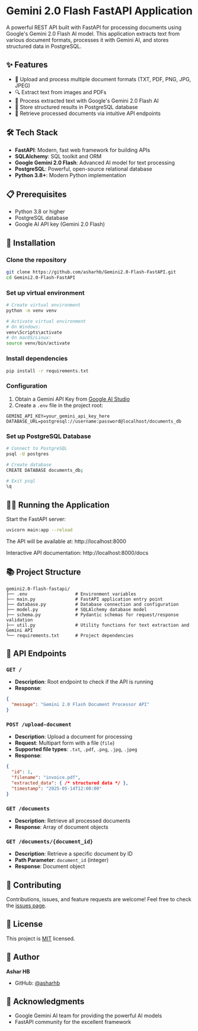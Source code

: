 # Gemini 2.0 Flash FastAPI Application

A powerful REST API built with FastAPI for processing documents using Google's Gemini 2.0 Flash AI model. This application extracts text from various document formats, processes it with Gemini AI, and stores structured data in PostgreSQL.

## ✨ Features

- 📄 Upload and process multiple document formats (TXT, PDF, PNG, JPG, JPEG)
- 🔍 Extract text from images and PDFs
- 🤖 Process extracted text with Google's Gemini 2.0 Flash AI
- 💾 Store structured results in PostgreSQL database
- 🔄 Retrieve processed documents via intuitive API endpoints

## 🛠️ Tech Stack

- **FastAPI**: Modern, fast web framework for building APIs
- **SQLAlchemy**: SQL toolkit and ORM
- **Google Gemini 2.0 Flash**: Advanced AI model for text processing
- **PostgreSQL**: Powerful, open-source relational database
- **Python 3.8+**: Modern Python implementation

## 📋 Prerequisites

- Python 3.8 or higher
- PostgreSQL database
- Google AI API key (Gemini 2.0 Flash)

## 🚀 Installation

### Clone the repository

```bash
git clone https://github.com/asharhb/Gemini2.0-Flash-FastAPI.git
cd Gemini2.0-Flash-FastAPI
```

### Set up virtual environment

```bash
# Create virtual environment
python -m venv venv

# Activate virtual environment
# On Windows:
venv\Scripts\activate
# On macOS/Linux:
source venv/bin/activate
```

### Install dependencies

```bash
pip install -r requirements.txt
```

### Configuration

1. Obtain a Gemini API Key from [Google AI Studio](https://aistudio.google.com/)
2. Create a `.env` file in the project root:

```env
GEMINI_API_KEY=your_gemini_api_key_here
DATABASE_URL=postgresql://username:password@localhost/documents_db
```

### Set up PostgreSQL Database

```bash
# Connect to PostgreSQL
psql -U postgres

# Create database
CREATE DATABASE documents_db;

# Exit psql
\q
```

## 🏃‍♂️ Running the Application

Start the FastAPI server:

```bash
uvicorn main:app --reload
```

The API will be available at: http://localhost:8000

Interactive API documentation: http://localhost:8000/docs

## 📚 Project Structure

```
gemini2.0-flash-fastapi/
├── .env                  # Environment variables
├── main.py               # FastAPI application entry point
├── database.py           # Database connection and configuration
├── model.py              # SQLAlchemy database model
├── schema.py             # Pydantic schemas for request/response validation
├── util.py               # Utility functions for text extraction and Gemini API
└── requirements.txt      # Project dependencies
```

## 🔌 API Endpoints

### `GET /`
- **Description**: Root endpoint to check if the API is running
- **Response**:
```json
{
  "message": "Gemini 2.0 Flash Document Processor API"
}
```

### `POST /upload-document`
- **Description**: Upload a document for processing
- **Request**: Multipart form with a file (`file`)
- **Supported file types**: `.txt`, `.pdf`, `.png`, `.jpg`, `.jpeg`
- **Response**:
```json
{
  "id": 1,
  "filename": "invoice.pdf",
  "extracted_data": { /* structured data */ },
  "timestamp": "2025-05-14T12:00:00"
}
```

### `GET /documents`
- **Description**: Retrieve all processed documents
- **Response**: Array of document objects

### `GET /documents/{document_id}`
- **Description**: Retrieve a specific document by ID
- **Path Parameter**: `document_id` (integer)
- **Response**: Document object

## 🤝 Contributing

Contributions, issues, and feature requests are welcome! Feel free to check the [issues page](https://github.com/asharhb/Gemini2.0-Flash-FastAPI/issues).

## 📜 License

This project is [MIT](LICENSE) licensed.

## 👤 Author

**Ashar HB**

* GitHub: [@asharhb](https://github.com/asharhb)

## 🙏 Acknowledgments

* Google Gemini AI team for providing the powerful AI models
* FastAPI community for the excellent framework
